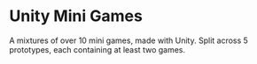 # Unity Mini Games

A mixtures of over 10 mini games, made with Unity. Split across 5 prototypes, each containing at least two games.

